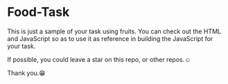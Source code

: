 # Food-Task

This is just a sample of your task using fruits. You can check out the HTML and JavaScript so as to use it as reference in building the JavaScript for your task.

If possible, you could leave a star on this repo, or other repos.☺️

Thank you.😁
